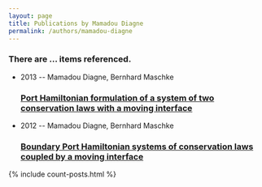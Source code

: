 ```yaml
---
layout: page
title: Publications by Mamadou Diagne
permalink: /authors/mamadou-diagne
---
```


<h3 id="number-posts">There are ... items referenced.</h3>
<ul class="post-list">
<li><span class='post-meta'>2013 -- Mamadou Diagne, Bernhard Maschke</span><h3><a class='post-link' href="{{ site.baseurl }}/port-hamiltonian-formulation-of-a-system-of-two-conservation-laws-with-a-moving-interface">Port Hamiltonian formulation of a system of two conservation laws with a moving interface</a></h3></li>
<li><span class='post-meta'>2012 -- Mamadou Diagne, Bernhard Maschke</span><h3><a class='post-link' href="{{ site.baseurl }}/boundary-port-hamiltonian-systems-of-conservation-laws-coupled-by-a-moving-interface">Boundary Port Hamiltonian systems of conservation laws coupled by a moving interface</a></h3></li>

</ul>
{% include count-posts.html %}
